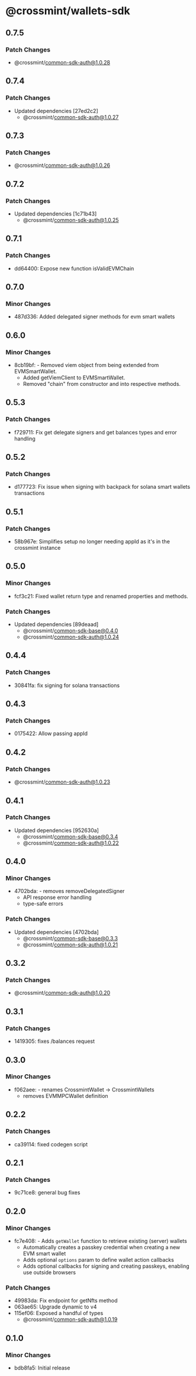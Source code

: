 # @crossmint/wallets-sdk

## 0.7.5

### Patch Changes

- @crossmint/common-sdk-auth@1.0.28

## 0.7.4

### Patch Changes

- Updated dependencies [27ed2c2]
  - @crossmint/common-sdk-auth@1.0.27

## 0.7.3

### Patch Changes

- @crossmint/common-sdk-auth@1.0.26

## 0.7.2

### Patch Changes

- Updated dependencies [1c71b43]
  - @crossmint/common-sdk-auth@1.0.25

## 0.7.1

### Patch Changes

- dd64400: Expose new function isValidEVMChain

## 0.7.0

### Minor Changes

- 487d336: Added delegated signer methods for evm smart wallets

## 0.6.0

### Minor Changes

- 8cb19bf: - Removed viem object from being extended from EVMSmartWallet.
  - Added getViemClient to EVMSmartWallet.
  - Removed "chain" from constructor and into respective methods.

## 0.5.3

### Patch Changes

- f729711: Fix get delegate signers and get balances types and error handling

## 0.5.2

### Patch Changes

- d177723: Fix issue when signing with backpack for solana smart wallets transactions

## 0.5.1

### Patch Changes

- 58b967e: Simplifies setup no longer needing appId as it's in the crossmint instance

## 0.5.0

### Minor Changes

- fcf3c21: Fixed wallet return type and renamed properties and methods.

### Patch Changes

- Updated dependencies [89deaad]
  - @crossmint/common-sdk-base@0.4.0
  - @crossmint/common-sdk-auth@1.0.24

## 0.4.4

### Patch Changes

- 30841fa: fix signing for solana transactions

## 0.4.3

### Patch Changes

- 0175422: Allow passing appId

## 0.4.2

### Patch Changes

- @crossmint/common-sdk-auth@1.0.23

## 0.4.1

### Patch Changes

- Updated dependencies [952630a]
  - @crossmint/common-sdk-base@0.3.4
  - @crossmint/common-sdk-auth@1.0.22

## 0.4.0

### Minor Changes

- 4702bda: - removes removeDelegatedSigner
  - API response error handling
  - type-safe errors

### Patch Changes

- Updated dependencies [4702bda]
  - @crossmint/common-sdk-base@0.3.3
  - @crossmint/common-sdk-auth@1.0.21

## 0.3.2

### Patch Changes

- @crossmint/common-sdk-auth@1.0.20

## 0.3.1

### Patch Changes

- 1419305: fixes /balances request

## 0.3.0

### Minor Changes

- f062aee: - renames CrossmintWallet → CrossmintWallets
  - removes EVMMPCWallet definition

## 0.2.2

### Patch Changes

- ca39114: fixed codegen script

## 0.2.1

### Patch Changes

- 9c71ce8: general bug fixes

## 0.2.0

### Minor Changes

- fc7e408: - Adds `getWallet` function to retrieve existing (server) wallets
  - Automatically creates a passkey credential when creating a new EVM smart wallet
  - Adds optional `options` param to define wallet action callbacks
  - Adds optional callbacks for signing and creating passkeys, enabling use outside browsers

### Patch Changes

- 49983da: Fix endpoint for getNfts method
- 063ae65: Upgrade dynamic to v4
- 115ef06: Exposed a handful of types
  - @crossmint/common-sdk-auth@1.0.19

## 0.1.0

### Minor Changes

- bdb8fa5: Initial release
